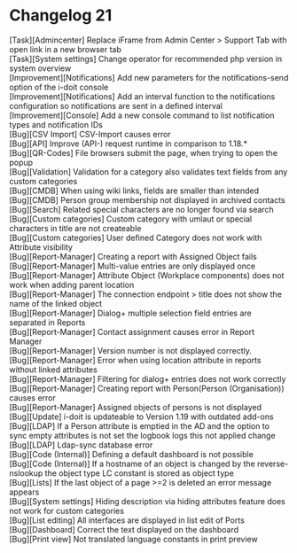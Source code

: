 # Changelog 21

[Task][Admincenter]          Replace iFrame from Admin Center > Support Tab with open link in a new browser tab<br>
[Task][System settings]      Change operator for recommended php version in system overview<br>
[Improvement][Notifications] Add new parameters for the notifications-send option of the i-doit console<br>
[Improvement][Notifications] Add an interval function to the notifications configuration so notifications are sent in a defined interval<br>
[Improvement][Console]       Add a new console command to list notification types and notification IDs<br>
[Bug][CSV Import]            CSV-Import causes error<br>
[Bug][API]                   Improve (API-) request runtime in comparison to 1.18.*<br>
[Bug][QR-Codes]              File browsers submit the page, when trying to open the popup<br>
[Bug][Validation]            Validation for a category also validates text fields from any custom categories<br>
[Bug][CMDB]                  When using wiki links, fields are smaller than intended<br>
[Bug][CMDB]                  Person group membership not displayed in archived contacts<br>
[Bug][Search]                Related special characters are no longer found via search<br>
[Bug][Custom categories]     Custom category with umlaut or special characters in title are not createable<br>
[Bug][Custom categories]     User defined Category does not work with Attribute visibility<br>
[Bug][Report-Manager]        Creating a report with Assigned Object fails<br>
[Bug][Report-Manager]        Multi-value entries are only displayed once<br>
[Bug][Report-Manager]        Attribute Object (Workplace components) does not work when adding parent location<br>
[Bug][Report-Manager]        The connection endpoint > title does not show the name of the linked object<br>
[Bug][Report-Manager]        Dialog+ multiple selection field entries are separated in Reports<br>
[Bug][Report-Manager]        Contact assignment causes error in Report Manager<br>
[Bug][Report-Manager]        Version number is not displayed correctly.<br>
[Bug][Report-Manager]        Error when using location attribute in reports without linked attributes<br>
[Bug][Report-Manager]        Filtering for dialog+ entries does not work correctly<br>
[Bug][Report-Manager]        Creating report with Person(Person (Organisation)) causes error<br>
[Bug][Report-Manager]        Assigned objects of persons is not displayed<br>
[Bug][Update]                i-doit is updateable to Version 1.19 with outdated add-ons<br>
[Bug][LDAP]                  If a Person attribute is emptied in the AD and the option to sync empty attributes is not set the logbook logs this not applied change<br>
[Bug][LDAP]                  Ldap-sync database error<br>
[Bug][Code (Internal)]       Defining a default dashboard is not possible<br>
[Bug][Code (Internal)]       If a hostname of an object is changed by the reverse-nslookup the object type LC constant is stored as object type<br>
[Bug][Lists]                 If the last object of a page >=2 is deleted an error message appears<br>
[Bug][System settings]       Hiding description via hiding attributes feature does not work for custom categories<br>
[Bug][List editing]          All interfaces are displayed in list edit of Ports<br>
[Bug][Dashboard]             Correct the text displayed on the dashboard<br>
[Bug][Print view]            Not translated language constants in print preview<br>
